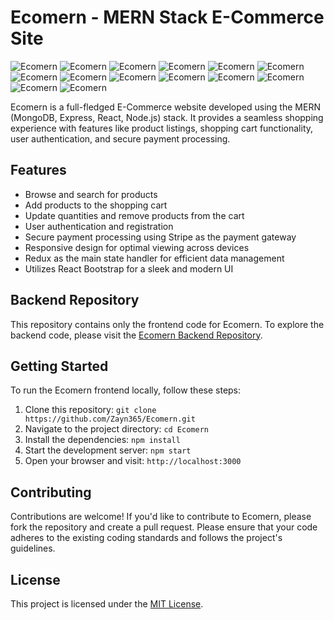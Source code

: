 # Ecomern - MERN Stack E-Commerce Site

![Ecomern](./pics/a.png)
![Ecomern](./pics/b.png)
![Ecomern](./pics/c.png)
![Ecomern](./pics/d.png)
![Ecomern](./pics/e.png)
![Ecomern](./pics/f.png)
![Ecomern](./pics/g.png)
![Ecomern](./pics/h.png)
![Ecomern](./pics/i.png)
![Ecomern](./pics/j.png)
![Ecomern](./pics/k.png)
![Ecomern](./pics/l.png)
![Ecomern](./pics/m.png)
![Ecomern](./pics/n.png)






Ecomern is a full-fledged E-Commerce website developed using the MERN (MongoDB, Express, React, Node.js) stack. It provides a seamless shopping experience with features like product listings, shopping cart functionality, user authentication, and secure payment processing.

## Features

- Browse and search for products
- Add products to the shopping cart
- Update quantities and remove products from the cart
- User authentication and registration
- Secure payment processing using Stripe as the payment gateway
- Responsive design for optimal viewing across devices
- Redux as the main state handler for efficient data management
- Utilizes React Bootstrap for a sleek and modern UI

## Backend Repository

This repository contains only the frontend code for Ecomern. To explore the backend code, please visit the [Ecomern Backend Repository](https://github.com/Zayn365/Final-Project-backend).

## Getting Started

To run the Ecomern frontend locally, follow these steps:

1. Clone this repository: `git clone https://github.com/Zayn365/Ecomern.git`
2. Navigate to the project directory: `cd Ecomern`
3. Install the dependencies: `npm install`
4. Start the development server: `npm start`
5. Open your browser and visit: `http://localhost:3000`

## Contributing

Contributions are welcome! If you'd like to contribute to Ecomern, please fork the repository and create a pull request. Please ensure that your code adheres to the existing coding standards and follows the project's guidelines.

## License

This project is licensed under the [MIT License](LICENSE).

